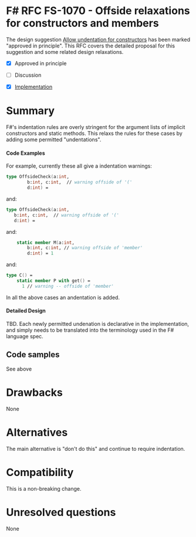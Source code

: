 # F# RFC FS-1070 - Offside relaxations for constructors and members

The design suggestion [Allow undentation for constructors](https://github.com/fsharp/fslang-suggestions/issues/724) has been marked "approved in principle".
This RFC covers the detailed proposal for this suggestion and some related design relaxations.

* [x] Approved in principle
* [ ] Discussion
* [x] [Implementation](https://github.com/Microsoft/visualfsharp/pull/6314)


# Summary
[summary]: #summary

F#'s indentation rules are overly stringent for the argument lists of implicit constructors and static methods. This relaxs the
rules for these cases by adding some permitted "undentations".

#### Code Examples

For example, currently these all give a indentation warnings:
```fsharp
type OffsideCheck(a:int,
        b:int, c:int,  // warning offside of '('
        d:int) =
```
and:
```fsharp
type OffsideCheck(a:int,
   b:int, c:int,  // warning offside of '('
   d:int) =
```
and:
```fsharp
    static member M(a:int,
        b:int, c:int, // warning offside of 'member'
        d:int) = 1
```
and:
```fsharp
type C() = 
    static member P with get() = 
      1 // warning -- offside of 'member'
```
In all the above cases an andentation is added.


#### Detailed Design

TBD. Each newly permitted undenation is declarative in the implementation, and
simply needs to be translated into the terminology used in the F# language spec.

## Code samples

See above

# Drawbacks
[drawbacks]: #drawbacks

None

# Alternatives
[alternatives]: #alternatives

The main alternative is "don't do this" and continue to require indentation.

# Compatibility
[compatibility]: #compatibility

This is a non-breaking change.

# Unresolved questions
[unresolved]: #unresolved-questions

None
